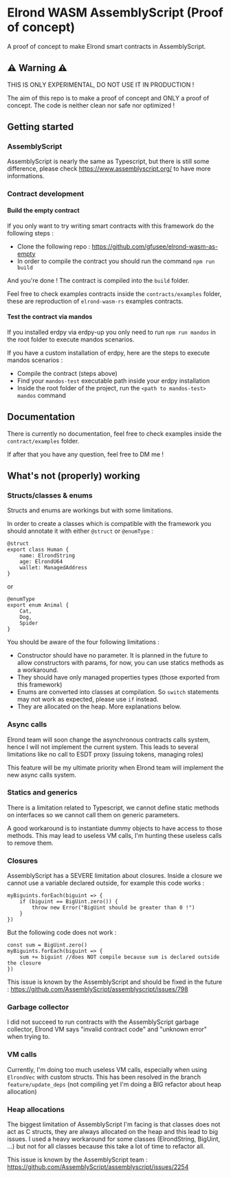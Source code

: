 # Elrond WASM AssemblyScript (Proof of concept)

A proof of concept to make Elrond smart contracts in AssemblyScript.

## ⚠️ Warning ⚠️

THIS IS ONLY EXPERIMENTAL, DO NOT USE IT IN PRODUCTION !

The aim of this repo is to make a proof of concept and ONLY a proof of concept. The code is neither clean nor safe nor optimized !

## Getting started

### AssemblyScript

AssemblyScript is nearly the same as Typescript, but there is still some difference, please check https://www.assemblyscript.org/ to have more informations.

### Contract development

#### Build the empty contract

If you only want to try writing smart contracts with this framework do the following steps :

- Clone the following repo : https://github.com/gfusee/elrond-wasm-as-empty
- In order to compile the contract you should run the command `npm run build`

And you're done ! The contract is compiled into the `build` folder.

Feel free to check examples contracts inside the `contracts/examples` folder, these are reproduction of `elrond-wasm-rs` examples contracts.

#### Test the contract via mandos

If you installed erdpy via erdpy-up you only need to run `npm run mandos` in the root folder to execute mandos scenarios.

If you have a custom installation of erdpy, here are the steps to execute mandos scenarios :

- Compile the contract (steps above)
- Find your `mandos-test` executable path inside your erdpy installation
- Inside the root folder of the project, run the `<path to mandos-test> mandos` command

## Documentation

There is currently no documentation, feel free to check examples inside the `contract/examples` folder.

If after that you have any question, feel free to DM me !

## What's not (properly) working

### Structs/classes & enums

Structs and enums are workings but with some limitations.

In order to create a classes which is compatible with the framework you should annotate it with either `@struct` or `@enumType` :

```
@struct
export class Human {
    name: ElrondString
    age: ElrondU64
    wallet: ManagedAddress
}
```

or

```
@enumType
export enum Animal {
    Cat,
    Dog,
    Spider
}
```

You should be aware of the four following limitations :

- Constructor should have no parameter. It is planned in the future to allow constructors with params, for now, you can use statics methods as a workaround.
- They should have only managed properties types (those exported from this framework)
- Enums are converted into classes at compilation. So `switch` statements may not work as expected, please use `if` instead.
- They are allocated on the heap. More explanations below.

### Async calls

Elrond team will soon change the asynchronous contracts calls system, hence I will not implement the current system.
This leads to several limitations like no call to ESDT proxy (issuing tokens, managing roles)

This feature will be my ultimate priority when Elrond team will implement the new async calls system.

### Statics and generics

There is a limitation related to Typescript, we cannot define static methods on interfaces so we cannot call them on generic parameters.

A good workaround is to instantiate dummy objects to have access to those methods.
This may lead to useless VM calls, I'm hunting these useless calls to remove them.

### Closures

AssemblyScript has a SEVERE limitation about closures. Inside a closure we cannot use a variable declared outside, for example this code works :

```
myBiguints.forEach(biguint => {
    if (biguint == BigUint.zero()) {
        throw new Error("BigUint should be greater than 0 !")
    }
})
```

But the following code does not work :

```
const sum = BigUint.zero()
myBiguints.forEach(biguint => {
    sum += biguint //does NOT compile because sum is declared outside the closure
})
```

This issue is known by the AssemblyScript and should be fixed in the future : https://github.com/AssemblyScript/assemblyscript/issues/798

### Garbage collector

I did not succeed to run contracts with the AssemblyScript garbage collector, Elrond VM says "invalid contract code" and "unknown error" when trying to.

### VM calls

Currently, I'm doing too much useless VM calls, especially when using `ElrondVec` with custom structs. This has been resolved in the branch `feature/update_deps` (not compiling yet I'm doing a BIG refactor about heap allocation)

### Heap allocations

The biggest limitation of AssemblyScript I'm facing is that classes does not act as C structs, they are always allocated on the heap and this lead to big issues.
I used a heavy workaround for some classes (ElrondString, BigUint, ...) but not for all classes because this take a lot of time to refactor all.

This issue is known by the AssemblyScript team : https://github.com/AssemblyScript/assemblyscript/issues/2254

